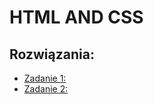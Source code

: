 # HTML AND CSS

## Rozwiązania:
- [Zadanie 1: ](https://jachmm.github.io/itnaf-html-css/zadanie1/)
- [Zadanie 2: ](https://jachmm.github.io/itnaf-html-css/zadanie2/)